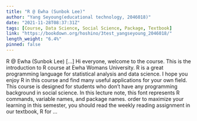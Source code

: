 ```yaml
---
title: "R @ Ewha (Sunbok Lee)"
author: "Yang Seyoung(educational technology, 2046018)"
date: "2021-11-28T08:37:31Z"
tags: [Course, Data Science, Social Science, Package, Textbook]
link: "https://bookdown.org/hoshino/3test_yangseyoung_2046018/"
length_weight: "6.4%"
pinned: false
---
```


R @ Ewha (Sunbok Lee) [...] Hi everyone, welcome to the course. This is the introduction to R course at Ewha Womans University. R is a great programming language for statistical analysis and data science. I hope you enjoy R in this course and find many useful applications for your own field. This course is designed for students who don’t have any programming background in social science. In this lecture note, this font represents R commands, variable names, and package names. order to maximize your learning in this semester, you should read the weekly reading assignment in our textbook, R for  ...
